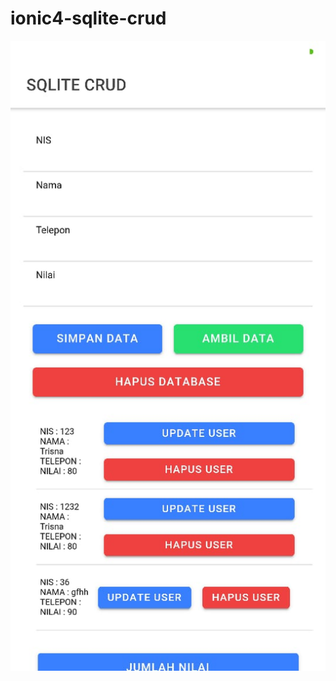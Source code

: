 # ionic4-sqlite-crud

![alt Example](https://raw.githubusercontent.com/sutrisna/ionic4-sqlite-crud/master/src/assets/ui.jpeg)
